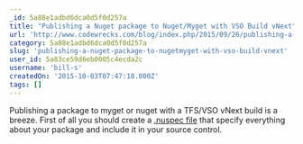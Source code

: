 ```yaml
---
_id: 5a88e1adbd6dca0d5f0d257a
title: "Publishing a Nuget package to Nuget/Myget with VSO Build vNext"
url: 'http://www.codewrecks.com/blog/index.php/2015/09/26/publishing-a-nuget-package-to-nugetmyget-with-vso-build-vnext/'
category: 5a88e1adbd6dca0d5f0d257a
slug: 'publishing-a-nuget-package-to-nugetmyget-with-vso-build-vnext'
user_id: 5a83ce59d6eb0005c4ecda2c
username: 'bill-s'
createdOn: '2015-10-03T07:47:18.000Z'
tags: []
---
```


Publishing a package to myget or nuget with a TFS/VSO vNext build is a breeze. First of all you should create a <a href="https://docs.nuget.org/create/nuspec-reference">.nuspec file</a> that specify everything about your package and include it in your source control.
